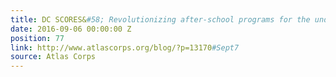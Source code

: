 ```yaml
---
title: DC SCORES&#58; Revolutionizing after-school programs for the underserved
date: 2016-09-06 00:00:00 Z
position: 77
link: http://www.atlascorps.org/blog/?p=13170#Sept7
source: Atlas Corps
---
```


